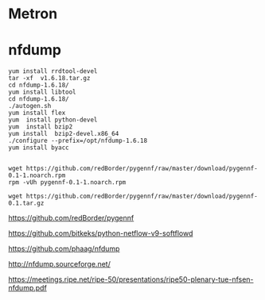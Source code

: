 # Metron




# nfdump
```shell
yum install rrdtool-devel
tar -xf  v1.6.18.tar.gz
cd nfdump-1.6.18/
yum install libtool
cd nfdump-1.6.18/
./autogen.sh
yum install flex
yum  install python-devel
yum  install bzip2
yum install  bzip2-devel.x86_64
./configure --prefix=/opt/nfdump-1.6.18 
yum install byacc


wget https://github.com/redBorder/pygennf/raw/master/download/pygennf-0.1-1.noarch.rpm
rpm -vUh pygennf-0.1-1.noarch.rpm

wget https://github.com/redBorder/pygennf/raw/master/download/pygennf-0.1.tar.gz
```

https://github.com/redBorder/pygennf

https://github.com/bitkeks/python-netflow-v9-softflowd

https://github.com/phaag/nfdump

http://nfdump.sourceforge.net/

https://meetings.ripe.net/ripe-50/presentations/ripe50-plenary-tue-nfsen-nfdump.pdf

